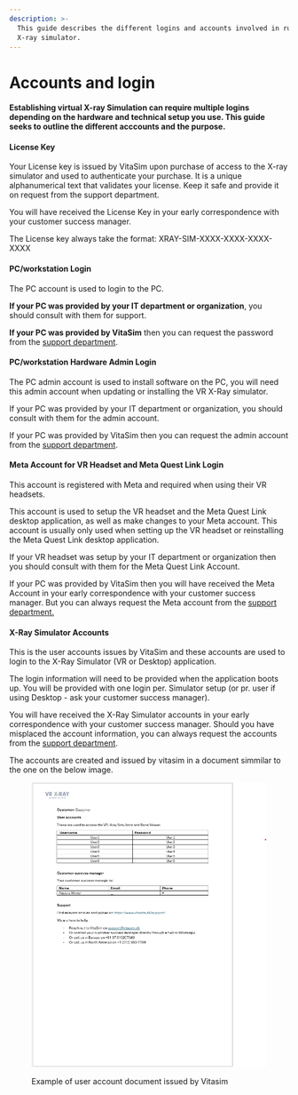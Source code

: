 ```yaml
---
description: >-
  This guide describes the different logins and accounts involved in running the
  X-ray simulator.
---
```


# Accounts and login

#### Establishing virtual X-ray Simulation can require multiple logins depending on the hardware and technical setup you use. This guide seeks to outline the different acccounts and the purpose.&#x20;

#### License Key

Your License key is issued by VitaSim upon purchase of access to the X-ray simulator and used to authenticate your purchase. It is a unique alphanumerical text that validates your license. Keep it safe and provide it on request from the support department.

You will have received the License Key in your early correspondence with your customer success manager.

The License key always take the format: XRAY-SIM-XXXX-XXXX-XXXX-XXXX

#### PC/workstation Login

The PC account is used to login to the PC.

**If your PC was provided by your IT department or organization**, you should consult with them for support.

**If your PC was provided by VitaSim** then you can request the password from the [support department](../undefined/support.md).

#### PC/workstation Hardware Admin Login

The PC admin account is used to install software on the PC, you will need this admin account when updating or installing the VR X-Ray simulator.

If your PC was provided by your IT department or organization, you should consult with them for the admin account.

If your PC was provided by VitaSim then you can request the admin account from the [support department](../undefined/support.md).

#### Meta Account for VR Headset and Meta Quest Link Login

This account is registered with Meta and required when using their VR headsets.&#x20;

This account is used to setup the VR headset and the Meta Quest Link desktop application, as well as make changes to your Meta account. This account is usually only used when setting up the VR headset or reinstalling the Meta Quest Link desktop application.

If your VR headset was setup by your IT department or organization then you should consult with them for the Meta Quest Link Account.

If your PC was provided by VitaSim then you will have received the Meta Account in your early correspondence with your customer success manager. But you can always request the Meta account from the [support department.](../undefined/support.md)

#### X-Ray Simulator Accounts

This is the user accounts issues by VitaSim and these accounts are used to login to the X-Ray Simulator (VR or Desktop) application.

The login information will need to be provided when the application boots up. You will be provided with one login per. Simulator setup (or pr. user if using Desktop - ask your customer success manager).

You will have received the X-Ray Simulator accounts in your early correspondence with your customer success manager. Should you have misplaced the account information, you can always request the accounts from the [support department](../undefined/support.md).

The accounts are created and issued by vitasim in a document simmilar to the one on the below image.&#x20;

<figure><img src="../.gitbook/assets/Screenshot 2025-01-28 131616.png" alt=""><figcaption><p>Example of user account document issued by Vitasim</p></figcaption></figure>

